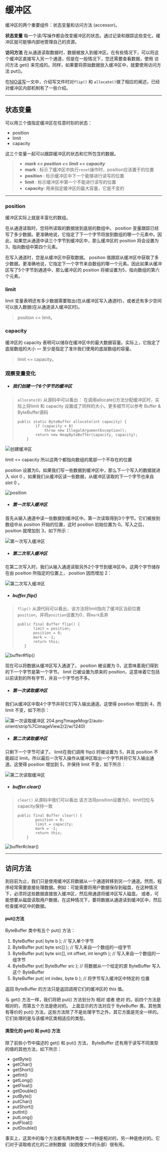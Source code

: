 #  缓冲区

缓冲区的两个重要组件：状态变量和访问方法 (accessor)。

**状态变量**  每一个读/写操作都会改变缓冲区的状态。通过记录和跟踪这些变化，缓冲区就可能够内部地管理自己的资源。  

**访问方法** 在从通道读取数据时，数据被放入到缓冲区。在有些情况下，可以将这个缓冲区直接写入另一个通道，但是在一般情况下，您还需要查看数据，使用 访问方法 get() 来完成的。同样，如果要将原始数据放入缓冲区中，就要使用访问方法 put()。

在[NIO读写](http://www.jianshu.com/p/00f0ed8c8e2e)一文中，介绍写文件时对`flip()` 和 `allocate()`做了相应的阐述，已经对缓冲区内部机制有了一些介绍。

---

## 状态变量

可以用三个值指定缓冲区在任意时刻的状态：
- position
- limit
- capacity

这三个变量一起可以跟踪缓冲区的状态和它所包含的数据。

> - ***mark <= position <= limit <= capacity***
> - **mark** : 标示了缓冲区中执行`reset`操作时，position应该置于的位置
> - **position** : 标示缓冲区中下一个能够进行读写的位置
> - **limit** : 标示缓冲区中第一个不能进行读写的位置
> - **capacity**: 用来指定缓冲区的最大容量，它是不变的

---

### position

缓冲区实际上就是丰富化的数组。  

在从通道读取时，您将所读取的数据放到底层的数组中。 position 变量跟踪已经写了多少数据。更准确地说，它指定了下一个字节将放到数组的哪一个元素中。因此，如果您从通道中读三个字节到缓冲区中，那么缓冲区的 position 将会设置为3，指向数组中第四个元素。  

在写入通道时，您是从缓冲区中获取数据。 position 值跟踪从缓冲区中获取了多少数据。更准确地说，它指定下一个字节来自数组的哪一个元素。因此如果从缓冲区写了5个字节到通道中，那么缓冲区的 position 将被设置为5，指向数组的第六个元素。

### limit

limit 变量表明还有多少数据需要取出(在从缓冲区写入通道时)，或者还有多少空间可以放入数据(在从通道读入缓冲区时)。

> position <= limit。


### capacity

缓冲区的 capacity 表明可以储存在缓冲区中的最大数据容量。实际上，它指定了底层数组的大小 ― 至少是指定了准许我们使用的底层数组的容量。

> limit <= capacity。


### 观察变量变化

- ##### 我们创建一个8个字节的缓冲区

> `allocate(8)` 从源码中可以看出：
> 在调用allocate()方法分配缓冲区时，实际上将limit 和 capacity 设置成了同样的大小。更多细节可以参考 Buffer & ByteBuffer源码
> ```
> public static ByteBuffer allocate(int capacity) {
>         if (capacity < 0)
>             throw new IllegalArgumentException();
>         return new HeapByteBuffer(capacity, capacity);
>     }
> ```


![创建缓冲区](http://upload-images.jianshu.io/upload_images/1366868-fa31bc27203ce204.png?imageMogr2/auto-orient/strip%7CimageView2/2/w/1240)

limit <= capacity 所以这两个都指向数组的尾部一个不存在的位置

position 设置为0。如果我们写一些数据到缓冲区中，那么下一个写入的数据就进入 slot 0 。如果我们从缓冲区读一些数据，从缓冲区读取的下一个字节也来自 slot 0 。

![position](http://upload-images.jianshu.io/upload_images/1366868-64107a98a3fa6d1d.png?imageMogr2/auto-orient/strip%7CimageView2/2/w/1240)


- ##### 第一次写入缓冲区

首先从输入通道中读一些数据到缓冲区中。第一次读取得到3个字节。它们被放到数组中从 position 开始的位置，这时 position 初始位置为 0。写入之后，position 就增加到 3，如下所示： 

![第一次写入缓冲区](http://upload-images.jianshu.io/upload_images/1366868-7f40548e2d497186.png?imageMogr2/auto-orient/strip%7CimageView2/2/w/1240)


- ##### 第二次写入缓冲区

在第二次写入时，我们从输入通道读取另外2个字节到缓冲区中。这两个字节储存在由 position 所指定的位置上， position 因而增加 2：
 
![第二次写入缓冲区](http://upload-images.jianshu.io/upload_images/1366868-56750629f0fed30b.png?imageMogr2/auto-orient/strip%7CimageView2/2/w/1240)

- ##### buffer.flip()

> `flip()` 从源代码可以看出，该方法将limit指向了缓冲区当前位置 `position`，并将`position`设置为0，将`mark`丢弃
> ```
> public final Buffer flip() {
>        limit = position;
>        position = 0;
>        mark = -1;
>        return this;
>    }
> ```


![buffer#flip()](http://upload-images.jianshu.io/upload_images/1366868-a6ec952006a9cdab.png?imageMogr2/auto-orient/strip%7CimageView2/2/w/1240)


现在可以将数据从缓冲区写入通道了。 position 被设置为 0，这意味着我们得到的下一个字节是第一个字节。 limit 已被设置为原来的 position，这意味着它包括以前读到的所有字节，并且一个字节也不多。

- ##### 第一次读取缓冲区

我们从缓冲区中取4个字节并将它们写入输出通道。这使得 position 增加到 4，而 limit 不变，如下所示：

![第一次读取缓冲区](http://upload-images.jianshu.io/upload_images/1366868-35d565864f6cc89d.png?imageMogr2/auto-orient/strip%7CimageView2/2/w/1240)
204.png?imageMogr2/auto-orient/strip%7CimageView2/2/w/1240)


- ##### 第二次读取缓冲区

只剩下一个字节可读了。 limit在我们调用 flip() 时被设置为 5，并且 position 不能超过 limit。所以最后一次写入操作从缓冲区取出一个字节并将它写入输出通道。这使得 position 增加到 5，并保持 limit 不变，如下所示：

![第二次读取缓冲区](http://upload-images.jianshu.io/upload_images/1366868-c4849bbe9990d2ad.png?imageMogr2/auto-orient/strip%7CimageView2/2/w/1240)


- ##### buffer.clear()

> `clear()` 从源码中我们可以看出 该方法将position设置为0，limit归位与capacity保持一致
> ```
> public final Buffer clear() {
>         position = 0;
>         limit = capacity;
>         mark = -1;
>         return this;
>     }
> ```

![buffer#clear()](http://upload-images.jianshu.io/upload_images/1366868-64107a98a3fa6d1d.png?imageMogr2/auto-orient/strip%7CimageView2/2/w/1240)

---

## 访问方法

到目前为止，我们只是使用缓冲区将数据从一个通道转移到另一个通道。然而，程序经常需要直接处理数据。例如：可能需要将用户数据保存到磁盘，在这种情况下，必须将这些数据直接放入缓冲区，然后用通道将缓冲区写入磁盘。
或者，可能想要从磁盘读取用户数据，在这种情况下，要将数据从通道读到缓冲区中，然后检查缓冲区中的数据。


#### put()方法

ByteBuffer 类中有五个 put() 方法：

1. ByteBuffer put( byte b );   // 写入单个字节
2. ByteBuffer put( byte src[] ); // 写入来自一个数组的一组字节
3. ByteBuffer put( byte src[], int offset, int length ); // 写入来自一个数组的一组字节
4. ByteBuffer put( ByteBuffer src ); // 将数据从一个给定的源 ByteBuffer 写入这个 ByteBuffer
5. ByteBuffer put( int index, byte b ); // 将字节写入缓冲区中特定的 位置

返回 ByteBuffer 的方法只是返回调用它们的缓冲区的 this 值。

与 get() 方法一样，我们将把 put() 方法划分为 相对 或者 绝对 的。前四个方法是相对的，而第五个方法是绝对的。
上面显示的方法对应于 ByteBuffer 类。其他类有等价的 put() 方法，这些方法除了不是处理字节之外，其它方面是完全一样的。它们处理的是与该缓冲区类相适应的类型。

#### 类型化的 get() 和 put() 方法

除了前些小节中描述的 get() 和 put() 方法， ByteBuffer 还有用于读写不同类型的值的其他方法，如下所示：
- getByte()
- getChar()
- getShort()
- getInt()
- getLong()
- getFloat()
- getDouble()
- putByte()
- putChar()
- putShort()
- putInt()
- putLong()
- putFloat()
- putDouble()

事实上，这其中的每个方法都有两种类型 ― 一种是相对的，另一种是绝对的。它们对于读取格式化的二进制数据（如图像文件的头部）很有用。



